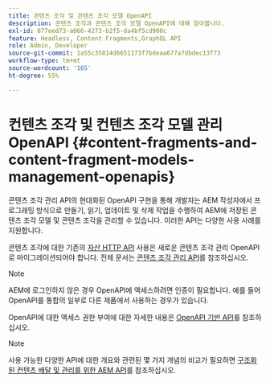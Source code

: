 ```yaml
---
title: 콘텐츠 조각 및 콘텐츠 조각 모델 OpenAPI
description: 콘텐츠 조각과 콘텐츠 조각 모델 OpenAPI에 대해 알아봅니다.
exl-id: 077eed73-a066-4273-b2f5-da4bf5cd900c
feature: Headless, Content Fragments,GraphQL API
role: Admin, Developer
source-git-commit: 1a55c35814d6651173f7bdeaa677a7dbdec13f73
workflow-type: tm+mt
source-wordcount: '165'
ht-degree: 55%

---
```


# 컨텐츠 조각 및 컨텐츠 조각 모델 관리 OpenAPI {#content-fragments-and-content-fragment-models-management-openapis}

콘텐츠 조각 관리 API의 현대화된 OpenAPI 구현을 통해 개발자는 AEM 작성자에서 프로그래밍 방식으로 만들기, 읽기, 업데이트 및 삭제 작업을 수행하여 AEM에 저장된 콘텐츠 조각 모델 및 콘텐츠 조각을 관리할 수 있습니다. 이러한 API는 다양한 사용 사례를 지원합니다.

콘텐츠 조각에 대한 기존의 [자산 HTTP API](https://experienceleague.adobe.com/ko/docs/experience-manager-cloud-service/content/assets/admin/mac-api-assets) 사용은 새로운 콘텐츠 조각 관리 OpenAPI로 마이그레이션되어야 합니다. 전체 문서는 [ 콘텐츠 조각 관리 API](https://developer.adobe.com/experience-cloud/experience-manager-apis/api/stable/sites/)를 참조하십시오.

>[!NOTE]
>
>AEM에 로그인하지 않은 경우 OpenAPI에 액세스하려면 인증이 필요합니다. 예를 들어 OpenAPI를 통합의 일부로 다른 제품에서 사용하는 경우가 있습니다.
>
>OpenAPI에 대한 액세스 권한 부여에 대한 자세한 내용은 [OpenAPI 기반 API](/help/implementing/developing/open-api-based-apis.md)를 참조하십시오.

>[!NOTE]
>
>사용 가능한 다양한 API에 대한 개요와 관련된 몇 가지 개념의 비교가 필요하면 [구조화된 컨텐츠 배달 및 관리를 위한 AEM API](/help/headless/apis-headless-and-content-fragments.md)를 참조하십시오.